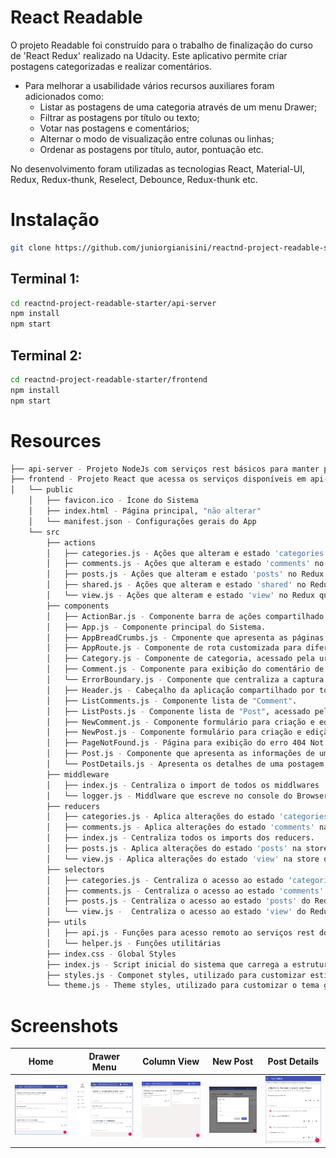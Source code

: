 # React Readable

O projeto Readable foi construído para o trabalho de finalização do curso de 'React Redux' realizado na Udacity. Este aplicativo permite criar postagens categorizadas e realizar comentários. 

* Para melhorar a usabilidade vários recursos auxiliares foram adicionados como:
   * Listar as postagens de uma categoria através de um menu Drawer;
   * Filtrar as postagens por título ou texto;
   * Votar nas postagens e comentários;
   * Alternar o modo de visualização entre colunas ou linhas;
   * Ordenar as postagens por título, autor, pontuação etc.

No desenvolvimento foram utilizadas as tecnologias React, Material-UI, Redux, Redux-thunk, Reselect, Debounce, Redux-thunk etc.

# Instalação

```bash
git clone https://github.com/juniorgianisini/reactnd-project-readable-starter.git
```

## Terminal 1:
```bash
cd reactnd-project-readable-starter/api-server
npm install
npm start
```

## Terminal 2:
```bash
cd reactnd-project-readable-starter/frontend
npm install
npm start
```

# Resources

```bash
├── api-server - Projeto NodeJs com serviços rest básicos para manter postagens e comentários. Este projeto foi disponibilizado pela Udacity para desenvolvimento do frontend.
├── frontend - Projeto React que acessa os serviços disponíveis em api-server.
│   └── public
    │   ├── favicon.ico - Ícone do Sistema
    │   ├── index.html - Página principal, "não alterar"
    │   └── manifest.json - Configurações gerais do App
    └── src
        ├── actions
        │   ├── categories.js - Ações que alteram e estado 'categories' no Redux.
        │   ├── comments.js - Ações que alteram e estado 'comments' no Redux.
        │   ├── posts.js - Ações que alteram e estado 'posts' no Redux.
        │   ├── shared.js - Ações que alteram e estado 'shared' no Redux.
        │   └── view.js - Ações que alteram e estado 'view' no Redux que guarda estados gerais da aplicação.
        ├── components
        │   ├── ActionBar.js - Componente barra de ações compartilhado nas postagens e comentários.
        │   ├── App.js - Componente principal do Sistema.
        │   ├── AppBreadCrumbs.js - Cmponente que apresenta as páginas acessadas com links de navegação.
        │   ├── AppRoute.js - Componente de rota customizada para diferentes cabeçalhos.
        │   ├── Category.js - Componente de categoria, acessado pela url '/:category'.
        │   ├── Comment.js - Componente para exibição do comentário de uma postagem.
        │   └── ErrorBoundary.js - Componente que centraliza a captura de erros. Está instável pois alguns erros não são propagados. Código está comentado e será revisado futuramente.
        │   ├── Header.js - Cabeçalho da aplicação compartilhado por todas as telas.
        │   ├── ListComments.js - Componente lista de "Comment".
        │   ├── ListPosts.js - Componente lista de "Post", acessado pela url root "/"
        │   ├── NewComment.js - Componente formulário para criação e edição de comentário.
        │   ├── NewPost.js - Componente formulário para criação e edição de postagens.
        │   ├── PageNotFound.js - Página para exibição do erro 404 Not Found.
        │   ├── Post.js - Componente que apresenta as informações de uma postagem.
        │   └── PostDetails.js - Apresenta os detalhes de uma postagem, wrapper de Post.
        ├── middleware
        │   ├── index.js - Centraliza o import de todos os middlwares
        │   └── logger.js - Middlware que escreve no console do Browser as ações e alterações no estado do Redux.
        ├── reducers
        │   ├── categories.js - Aplica alterações do estado 'categories' na store do Redux.
        │   ├── comments.js - Aplica alterações do estado 'comments' na store do Redux.
        │   ├── index.js - Centraliza todos os imports dos reducers.
        │   ├── posts.js - Aplica alterações do estado 'posts' na store do Redux.
        │   └── view.js - Aplica alterações do estado 'view' na store do Redux.
        ├── selectors
        │   ├── categories.js - Centraliza o acesso ao estado 'categories' do Redux.
        │   ├── comments.js - Centraliza o acesso ao estado 'comments' do Redux.
        │   ├── posts.js - Centraliza o acesso ao estado 'posts' do Redux.
        │   └── view.js -  Centraliza o acesso ao estado 'view' do Redux.
        ├── utils
        │   ├── api.js - Funções para acesso remoto ao serviços rest do aplicativo api-server disponível em "http://localhost:3001"
        │   └── helper.js - Funções utilitárias
        ├── index.css - Global Styles
        ├── index.js - Script inicial do sistema que carrega a estrutura do React/Redux
        ├── styles.js - Componet styles, utilizado para customizar estilos dos componentes do Material-UI
        └── theme.js - Theme styles, utilizado para customizar o tema global do Material-UI. Não foi feita nenhuma customização, mas foi mantido para efeito de documentação e melhorias futuras.
```

# Screenshots

Home |Drawer Menu |Column View|New Post|Post Details
-----|------------|-----------|--------|------------|
<img src="https://raw.githubusercontent.com/juniorgianisini/reactnd-project-readable-starter/master/images/Image1.png" width="250px">|<img src="https://raw.githubusercontent.com/juniorgianisini/reactnd-project-readable-starter/master/images/Image2.png" width="250px">|<img src="https://raw.githubusercontent.com/juniorgianisini/reactnd-project-readable-starter/master/images/Image3.png" width="250px">|<img src="https://raw.githubusercontent.com/juniorgianisini/reactnd-project-readable-starter/master/images/Image4.png" width="250px">|<img src="https://raw.githubusercontent.com/juniorgianisini/reactnd-project-readable-starter/master/images/Image5.png" width="250px">
